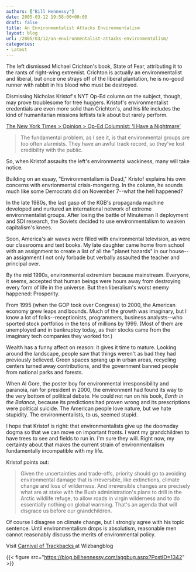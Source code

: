```yaml
---
authors: ["Bill Hennessy"]
date: 2005-03-12 19:58:00+00:00
draft: false
title: An Environmentalist Attacks Environmentalism
layout: blog
url: /2005/03/12/an-environmentalist-attacks-environmentalism/
categories:
- Latest
---
```


The left dismissed Michael Crichton's book, State of Fear, attributing it to the rants of right-wing extremist. Crichton is actually an environmentalist and liberal, but once one strays off of the liberal plantation, he is no-good runner with rabbit in his blood who must be destroyed.




Dismissing Nicholas Kristof's NYT Op-Ed column on the subject, though, may prove troublesome for tree huggers. Kristof's environmentalist credentials are even more solid than Crichton's, and his life includes the kind of humanitarian missions leftists talk about but rarely perform.




[The New York Times > Opinion > Op-Ed Columnist: 'I Have a Nightmare'](https://www.nytimes.com/2005/03/12/opinion/12kristof.html?hp)




> 

> 
> The fundamental problem, as I see it, is that environmental groups are too often alarmists. They have an awful track record, so they've lost credibility with the public.
> 
> 




So, when Kristof assaults the left's environmental wackiness, many will take notice.




Building on an essay, "Environmentalism is Dead," Kristof explains his own concerns with envrionmental crisis-mongering. In the column, he sounds much like some Democrats did on November 7--what the hell happened?




In the late 1980s, the last gasp of the KGB's propaganda machine developed and nurtured an international network of extreme environmentalist groups. After losing the battle of Minuteman II deployment and SDI research, the Soviets decided to use environmentalism to weaken capitalism's knees.




Soon, America's air waves were filled with environmental television, as were our classrooms and text books. My late daughter came home from school with an assignment to create a list of all the "planet hazards" in our house--an assignment I not only forbade but verbally assaulted the teacher and principal over.




By the mid 1990s, environmental extremism because mainstream. Everyone, it seems, accepted that human beings were hours away from destroying every form of life in the universe. But then liberalism's worst enemy happened: Prosperity.




From 1995 (when the GOP took over Congress) to 2000, the American economy grew leaps and bounds. Much of the growth was imaginary, but I know a lot of folks--receptionists, programmers, business analysts--who sported stock portfolios in the tens of millions by 1999. (Most of them are unemployed and in bankruptcy today, as their stocks came from the imaginary tech companies they worked for.)




Wealth has a funny affect on reason: it gives it time to mature. Looking around the landscape, people saw that things weren't as bad they had previously believed. Green spaces sprang up in urban areas, recycling centers turned away contributions, and the government banned people from national parks and forests.




When Al Gore, the poster boy for environmental irresponsibility and paranoia, ran for president in 2000, the environment had found its way to the very bottom of political debate. He could not run on his book, _Earth in the Balance_, because its predictions had proven wrong and its prescriptions were political suicide. The American people love nature, but we hate stupidity. The environmentalists, to us, seemed stupid.




I hope that Kristof is right: that environmentalists give up the doomsday dogma so that we can move on important fronts. I want my grandchildren to have trees to see and fields to run in. I'm sure they will. Right now, my certainty about that makes the current strain of environmentalism fundamentally incompatible with my life.




Kristof points out:




> 

> 
> Given the uncertainties and trade-offs, priority should go to avoiding environmental damage that is irreversible, like extinctions, climate change and loss of wilderness. And irreversible changes are precisely what are at stake with the Bush administration's plans to drill in the Arctic wildlife refuge, to allow roads in virgin wilderness and to do essentially nothing on global warming. That's an agenda that will disgrace us before our grandchildren.
> 
> 




Of course I disagree on climate change, but I strongly agree with his topic sentence. Until environmentalism drops is absolutism, reasonable men cannot reasonably discuss the merits of environmental policy.




Visit [Carnival of Trackbacks ](https://wizbangblog.com/archives/005346.php)at Wizbangblog

{{< figure src="https://blog.billhennessy.com/aggbug.aspx?PostID=1342" >}}


